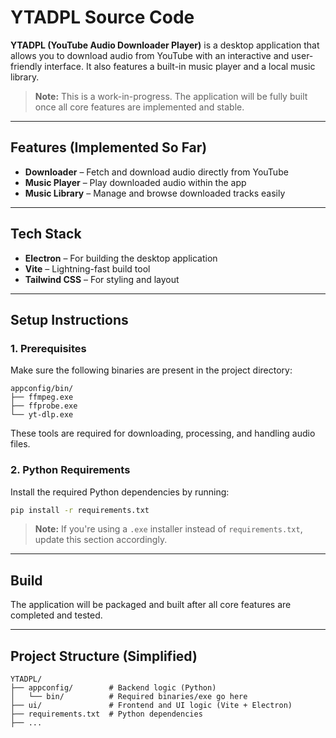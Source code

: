 # YTADPL Source Code

**YTADPL (YouTube Audio Downloader Player)** is a desktop application that allows you to download audio from YouTube with an interactive and user-friendly interface. It also features a built-in music player and a local music library.

> **Note:** This is a work-in-progress. The application will be fully built once all core features are implemented and stable.

---

## Features (Implemented So Far)

- **Downloader** – Fetch and download audio directly from YouTube  
- **Music Player** – Play downloaded audio within the app  
- **Music Library** – Manage and browse downloaded tracks easily  

---

## Tech Stack

- **Electron** – For building the desktop application  
- **Vite** – Lightning-fast build tool  
- **Tailwind CSS** – For styling and layout  

---

## Setup Instructions

### 1. Prerequisites

Make sure the following binaries are present in the project directory:

```
appconfig/bin/
├── ffmpeg.exe
├── ffprobe.exe
└── yt-dlp.exe
```

These tools are required for downloading, processing, and handling audio files.

### 2. Python Requirements

Install the required Python dependencies by running:

```bash
pip install -r requirements.txt
```

> **Note:** If you're using a `.exe` installer instead of `requirements.txt`, update this section accordingly.

---

## Build

The application will be packaged and built after all core features are completed and tested.

---

## Project Structure (Simplified)

```
YTADPL/
├── appconfig/        # Backend logic (Python)
│   └── bin/          # Required binaries/exe go here
├── ui/               # Frontend and UI logic (Vite + Electron)
├── requirements.txt  # Python dependencies
├── ...
```
